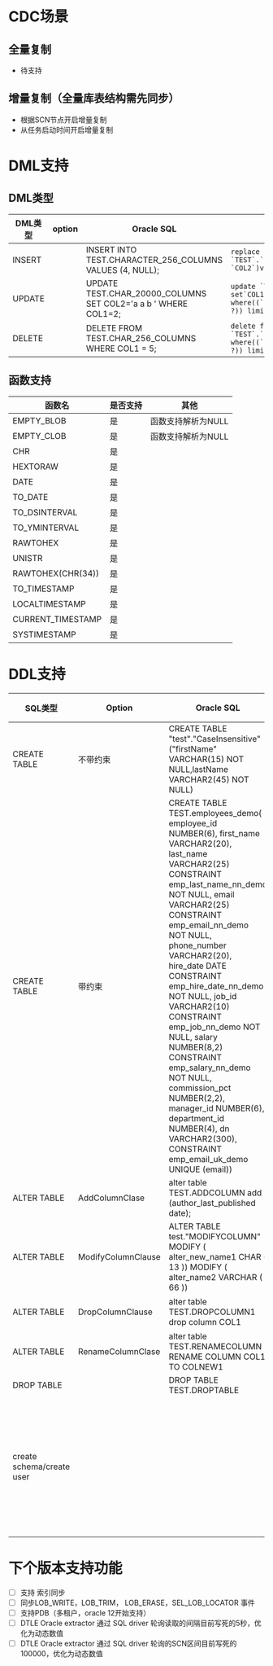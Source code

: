 # CDC场景

## 全量复制        
-   待支持
## 增量复制（全量库表结构需先同步）
- 根据SCN节点开启增量复制   
- 从任务启动时间开启增量复制

# DML支持

## DML类型
| DML类型 | option | Oracle SQL                                                     | MySQL SQL                                                                                              | 其他                                        |
| ---     | ---    | ---                                                            | ---                                                                                                    | ---                                         |
| INSERT  |        | INSERT INTO TEST.CHARACTER_256_COLUMNS VALUES (4, NULL);       | ``replace into `TEST`.`CHAR_256_COLUMNS`(`COL1`, `COL2`)values(?, ?)``                                 | args=[0, <nil>]                             |
| UPDATE  |        | UPDATE TEST.CHAR_20000_COLUMNS SET COL2='a a b ' WHERE COL1=2; | ``update `TEST`.`CHAR_256_COLUMNS` set`COL1`=?, `COL2`=?where((`COL1` = ?) and (`COL2` = ?)) limit 1`` | args=[3, "a a", 3, "a a"]                   |
| DELETE  |        | DELETE  FROM TEST.CHAR_256_COLUMNS WHERE COL1 = 5;             | ``delete from `TEST`.`CHAR_256_COLUMNS` where((`COL1` = ?) and (`COL2` = ?)) limit 1``                 | args=[5, "ABCDEFGHIJKLMNOPQRSTUVWXYZ     "] |

## 函数支持
| 函数名 | 是否支持 |  其他 |
| --- | --- | --- |
| EMPTY_BLOB | 是 |  函数支持解析为NULL|
| EMPTY_CLOB | 是 |   函数支持解析为NULL|
| CHR | 是 | |
| HEXTORAW | 是 |  |  
| DATE | 是| |
| TO_DATE | 是 |  |  
| TO_DSINTERVAL | 是 | |  
| TO_YMINTERVAL | 是 | |  
| RAWTOHEX | 是 |  |  
| UNISTR | 是|  |
| RAWTOHEX(CHR(34)) |是 |  | 
| TO_TIMESTAMP | 是 |  | 
| LOCALTIMESTAMP | 是 |  | 
| CURRENT_TIMESTAMP | 是 |  |
| SYSTIMESTAMP | 是 |  | | 

# DDL支持
| SQL类型                   | Option             | Oracle SQL                                                                                                                                                                                                                                                                                                                                                                                                                                                                                                                                                                   | 转化后MySQL SQL                                                                                                                                                                                                                                                                                                                                                                                                                            | 语法支持                                                                                                                     |
| ---                       | ---                | ---                                                                                                                                                                                                                                                                                                                                                                                                                                                                                                                                                                          |-----------------------------------------------------------------------------------------------------------------------------------------------------------------------------------------------------------------------------------------------------------------------------------------------------------------------------------------------------------------------------------------------------------------------------------------| ---                                                                                                                          |
| CREATE TABLE              | 不带约束           | CREATE TABLE "test"."CaseInsensitive" ("firstName" VARCHAR(15) NOT NULL,lastName VARCHAR2(45) NOT NULL)                                                                                                                                                                                                                                                                                                                                                                                                                                                                      | ``CREATE TABLE `test`.`CaseInsensitive` (`firstName` VARCHAR(15) NOT NULL,`LASTNAME` VARCHAR(45) NOT NULL) DEFAULT CHARACTER SET = UTF8MB4``                                                                                                                                                                                                                                                                                            | 支持                                                                                                                         |
| CREATE TABLE              | 带约束             | CREATE TABLE TEST.employees_demo( employee_id NUMBER(6), first_name VARCHAR2(20), last_name VARCHAR2(25)     CONSTRAINT emp_last_name_nn_demo NOT NULL, email  VARCHAR2(25)  CONSTRAINT emp_email_nn_demo  NOT NULL, phone_number VARCHAR2(20), hire_date DATE CONSTRAINT emp_hire_date_nn_demo  NOT NULL, job_id VARCHAR2(10) CONSTRAINT  emp_job_nn_demo  NOT NULL, salary NUMBER(8,2) CONSTRAINT emp_salary_nn_demo  NOT NULL, commission_pct NUMBER(2,2), manager_id NUMBER(6), department_id  NUMBER(4), dn VARCHAR2(300), CONSTRAINT emp_email_uk_demo UNIQUE (email)) | ``CREATE TABLE `TEST`.`EMPLOYEES_DEMO` (`EMPLOYEE_ID` INT,`FIRST_NAME` VARCHAR(20),`LAST_NAME` VARCHAR(25) NOT NULL,`EMAIL` VARCHAR(25) NOT NULL,`PHONE_NUMBER` VARCHAR(20),`HIRE_DATE` DATETIME NOT NULL,`JOB_ID` VARCHAR(10) NOT NULL,`SALARY` DECIMAL(8,2) NOT NULL,`COMMISSION_PCT` DECIMAL(2,2),`MANAGER_ID` INT,`DEPARTMENT_ID` SMALLINT,`DN` VARCHAR(300),UNIQUE `EMP_EMAIL_UK_DEMO`(`email`)) DEFAULT CHARACTER SET = UTF8MB4`` | 不支持外键约束                                                                                                               |
| ALTER TABLE               | AddColumnClase     | alter table TEST.ADDCOLUMN add (author_last_published date);                                                                                                                                                                                                                                                                                                                                                                                                                                                                                                                 | ``ALTER TABLE `TEST`.`ADDCOLUMN` ADD COLUMN (`AUTHOR_LAST_PUBLISHED` DATETIME)``                                                                                                                                                                                                                                                                                                                                                        | 支持                                                                                                                         |
| ALTER TABLE               | ModifyColumnClause | ALTER TABLE test."MODIFYCOLUMN" MODIFY ( alter_new_name1 CHAR ( 13 )) MODIFY ( alter_name2 VARCHAR ( 66 ))                                                                                                                                                                                                                                                                                                                                                                                                                                                                   | ``ALTER TABLE `TEST`.`MODIFYCOLUMN` MODIFY COLUMN `ALTER_NEW_NAME1` CHAR(13), MODIFY COLUMN `ALTER_NAME2` VARCHAR(66)``                                                                                                                                                                                                                                                                                                                 | 支持                                                                                                                         |
| ALTER TABLE               | DropColumnClause   | alter table TEST.DROPCOLUMN1 drop column COL1                                                                                                                                                                                                                                                                                                                                                                                                                                                                                                                                | ``ALTER TABLE `TEST`.`DROPCOLUMN1` DROP COLUMN `TEST`.`DROPCOLUMN1`.`COL1``                                                                                                                                                                                                                                                                                                                                                             | 支持                                                                                                                         |
| ALTER TABLE               | RenameColumnClase  | alter table TEST.RENAMECOLUMN RENAME  COLUMN COL1 TO COLNEW1                                                                                                                                                                                                                                                                                                                                                                                                                                                                                                                 | ``ALTER TABLE `TEST`.`RENAMECOLUMN` RENAME COLUMN `TEST`.`RENAMECOLUMN`.`COL1` TO `TEST`.`RENAMECOLUMN`.`COLNEW1` ``                                                                                                                                                                                                                                                                                                                    | 当前仅支持8.0语法                                                                                                            |
| DROP TABLE                |                    | DROP TABLE TEST.DROPTABLE                                                                                                                                                                                                                                                                                                                                                                                                                                                                                                                                                    | ``DROP TABLE `TEST`.`DROPTABLE` ``                                                                                                                                                                                                                                                                                                                                                                                                      |                                                                                                                              |
| create schema/create user |                    |                                                                                                                                                                                                                                                                                                                                                                                                                                                                                                                                                                              |                                                                                                                                                                                                                                                                                                                                                                                                                                         | 实现为执行create table 前先执行create schema if not exists，保持库同步 [#840](https://github.com/actiontech/dtle/issues/840) |
 
# 下个版本支持功能
 - [ ] 支持 索引同步
 - [ ] 同步LOB_WRITE，LOB_TRIM， LOB_ERASE，SEL_LOB_LOCATOR 事件
 - [ ] 支持PDB（多租户，oracle 12开始支持）
 - [ ] DTLE Oracle extractor 通过 SQL driver 轮询读取的间隔目前写死的5秒，优化为动态数值
 - [ ] DTLE Oracle extractor 通过 SQL driver 轮询的SCN区间目前写死的100000，优化为动态数值
